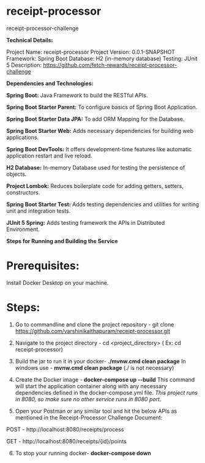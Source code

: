 # receipt-processor
receipt-processor-challenge


**Technical Details:**

Project Name: receipt-processor
Project Version: 0.0.1-SNAPSHOT
Framework: Spring Boot
Database: H2 (in-memory database)
Testing: JUnit 5
Description: https://github.com/fetch-rewards/receipt-processor-challenge


**Dependencies and Technologies:**

**Spring Boot:** Java Framework to build the RESTful APIs.

**Spring Boot Starter Parent:** To configure basics of Spring Boot Application.

**Spring Boot Starter Data JPA:** To add ORM Mapping for the Database.

**Spring Boot Starter Web:** Adds necessary dependencies for building web applications.

**Spring Boot DevTools:** It offers development-time features like automatic application restart and live reload.

**H2 Database:** In-memory Database used for testing the persistence of objects.

**Project Lombok:** Reduces boilerplate code for adding getters, setters, constructors.

**Spring Boot Starter Test:** Adds testing dependencies and utilities for writing unit and integration tests.

**JUnit 5 Spring:** Adds testing framework the APIs in Distributed Environment.


**Steps for Running and Building the Service**
 
# Prerequisites:
Install Docker Desktop on your machine.

# Steps:
1. Go to commandline and clone the project repository - git clone https://github.com/varshinikaithapuram/receipt-processor.git
2. Navigate to the project directory - cd <project_directory>  ( Ex: cd receipt-processor)
3. Build the jar to run it in your docker- **./mvnw.cmd clean package** 
    In windows use - **mvnw.cmd clean package** (./ is not necessary)
4. Create the Docker image - **docker-compose up --build**
This command will start the application container along with any necessary dependencies defined in the docker-compose.yml file.
   *This project runs in 8080, so make sure no other service runs in 8080 port.*

5. Open your Postman or any similar tool and hit the below APIs as mentioned in the Receipt-Processor Challenge Document:  

POST -  http://localhost:8080/receipts/process

GET - http://localhost:8080/receipts/{id}/points


6. To stop your running docker- **docker-compose down**
